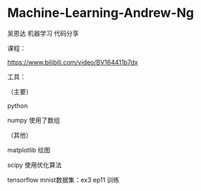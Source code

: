 # Machine-Learning-Andrew-Ng
吴恩达 机器学习 代码分享

课程：

https://www.bilibili.com/video/BV164411b7dx

工具：

（主要）

python

numpy 使用了数组

（其他）

matplotlib 绘图

scipy 使用优化算法

tensorflow mnist数据集：ex3 ep11 训练
